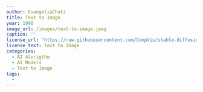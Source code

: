 ```yaml
---
author: EvangeliaChatz
title: Text to Image
year: 1990 
image_url: /images/text-to-image.jpeg
caption: ''
license_url: 'https://raw.githubusercontent.com/CompVis/stable-diffusion/main/LICENSE'
license_text: Text to Image
categories:
  - AI Alorigthm
  - AI Models
  - Text to Image
tags:
  - 
---
```

